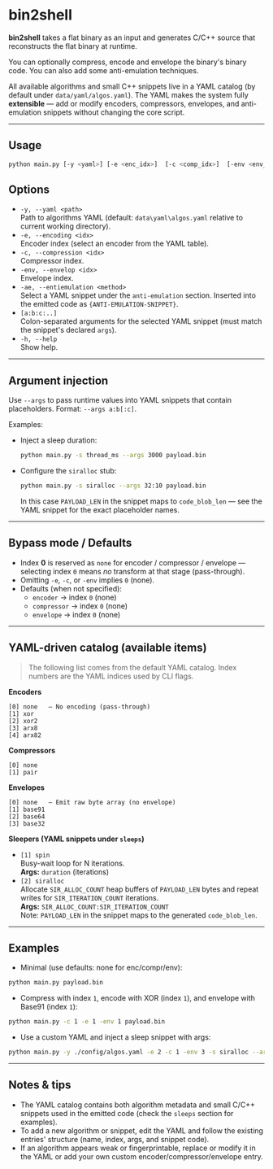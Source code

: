 # bin2shell

**bin2shell** takes a flat binary as an input and generates C/C++ source that reconstructs the flat binary at runtime.  

You can optionally compress, encode and envelope the binary's binary code. You can also add some anti-emulation techniques. 

All available algorithms and small C++ snippets live in a YAML catalog (by default under `data/yaml/algos.yaml`). The YAML makes the system fully **extensible** — add or modify encoders, compressors, envelopes, and anti-emulation snippets without changing the core script.

---

## Usage
```bash
python main.py [-y <yaml>] [-e <enc_idx>]  [-c <comp_idx>]  [-env <env_idx>] [-ae <method>] [a:b:c:..] <file>
```

## Options
- `-y, --yaml <path>`  
  Path to algorithms YAML (default: `data\yaml\algos.yaml` relative to current working directory).
- `-e, --encoding <idx>`  
  Encoder index (select an encoder from the YAML table).
- `-c, --compression <idx>`  
  Compressor index.
- `-env, --envelop <idx>`  
  Envelope index.
- `-ae, --entiemulation <method>`  
  Select a YAML snippet under the `anti-emulation` section. Inserted into the emitted code as `{ANTI-EMULATION-SNIPPET}`.
- `[a:b:c:..]`  
  Colon-separated arguments for the selected YAML snippet (must match the snippet's declared `args`).
- `-h, --help`  
  Show help.

---

## Argument injection
Use `--args` to pass runtime values into YAML snippets that contain placeholders. Format: `--args a:b[:c]`.

Examples:
- Inject a sleep duration:
  ```bash
  python main.py -s thread_ms --args 3000 payload.bin
  ```
- Configure the `siralloc` stub:
  ```bash
  python main.py -s siralloc --args 32:10 payload.bin
  ```
  In this case `PAYLOAD_LEN` in the snippet maps to `code_blob_len` — see the YAML snippet for the exact placeholder names.

---

## Bypass mode / Defaults
- Index **0** is reserved as `none` for encoder / compressor / envelope — selecting index `0` means *no* transform at that stage (pass-through).
- Omitting `-e`, `-c`, or `-env` implies `0` (none).
- Defaults (when not specified):
  - `encoder`    -> index `0` (none)  
  - `compressor` -> index `0` (none)  
  - `envelope`   -> index `0` (none)

---

## YAML-driven catalog (available items)
> The following list comes from the default YAML catalog. Index numbers are the YAML indices used by CLI flags.

**Encoders**
```
[0] none   — No encoding (pass-through)
[1] xor
[2] xor2
[3] arx8
[4] arx82
```

**Compressors**
```
[0] none
[1] pair
```

**Envelopes**
```
[0] none   — Emit raw byte array (no envelope)
[1] base91
[2] base64
[3] base32
```

**Sleepers (YAML snippets under `sleeps`)**
- `[1] spin`  
  Busy-wait loop for N iterations.  
  **Args:** `duration` (iterations)  
- `[2] siralloc`  
  Allocate `SIR_ALLOC_COUNT` heap buffers of `PAYLOAD_LEN` bytes and repeat writes for `SIR_ITERATION_COUNT` iterations.  
  **Args:** `SIR_ALLOC_COUNT:SIR_ITERATION_COUNT`  
  Note: `PAYLOAD_LEN` in the snippet maps to the generated `code_blob_len`.

---

## Examples

- Minimal (use defaults: none for enc/compr/env):
```bash
python main.py payload.bin
```

- Compress with index `1`, encode with XOR (index `1`), and envelope with Base91 (index `1`):
```bash
python main.py -c 1 -e 1 -env 1 payload.bin
```

- Use a custom YAML and inject a sleep snippet with args:
```bash
python main.py -y ./config/algos.yaml -e 2 -c 1 -env 3 -s siralloc --args 16:5 payload.bin
```

---

## Notes & tips
- The YAML catalog contains both algorithm metadata and small C/C++ snippets used in the emitted code (check the `sleeps` section for examples).  
- To add a new algorithm or snippet, edit the YAML and follow the existing entries' structure (name, index, args, and snippet code).  
- If an algorithm appears weak or fingerprintable, replace or modify it in the YAML or add your own custom encoder/compressor/envelope entry.
